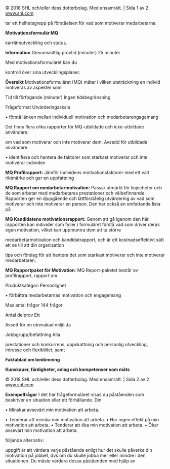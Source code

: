© 2018 SHL och/eller dess dotterbolag. Med ensamrätt. | Sida 1 av 2 www.shl.com

tar ett helhetsgrepp på förståelsen för vad som motiverar medarbetarna.

**Motivationsformulär MQ**

karriärsutveckling och status.

**Information** Genomsnittlig provtid (minuter) 25 minuter

Med motivationsformuläret kan du

kontroll över sina utvecklingsplaner.

**Översikt** Motivationsformuläret (MQ) mäter i vilken utsträckning en individ motiveras av aspekter som

Tid till förfogande (minuter) Ingen tidsbegränsning

Frågeformat Utvärderingsskala

• förstå länken mellan individuell motivation och medarbetarengagemang

Det finns flera olika rapporter för MQ-utbildade och icke-utbildade användare:

om vad som motiverar och inte motiverar dem. Avsedd för utbildade användare.

• identifiera och hantera de faktorer som starkast motiverar och inte motiverar individen

**MQ Profilrapport:** Jämför individens motivationsfaktorer med ett valt riktmärke och ger en uppfattning

**MQ Rapport om medarbetarmotivation:** Passar utmärkt för linjechefer och de som arbetar med medarbetares prestationer och välbefinnande. Rapporten ger en djupgående och lättförståelig utvärdering av vad som motiverar och inte motiverar en person. Den har också en omfattande lista på

**MQ Kandidatens motivationsrapport:** Genom att gå igenom den här rapporten kan individer som fyller i formuläret förstå vad som driver deras egen motivation, vilket kan uppmuntra dem att ta större

medarbetarmotivation och kandidatrapport, och är ett kostnadseffektivt sätt att se till att din organisation

tips och förslag för att hantera det som starkast motiverar och inte motiverar medarbetaren.

**MQ Rapportpaket för Motivation**: MQ Report-paketet består av profilrapport, rapport om

Produktkategori Personlighet

• förbättra medarbetarnas motivation och engagemang

Max antal frågor 144 frågor

Antal delprov Ett

Avsett för en obevakad miljö Ja

Jobbgrupp/befattning Alla

prestationer och konkurrens, uppskattning och personlig utveckling, intresse och flexibilitet, samt

**Faktablad om bedömning**

**Kunskaper, färdigheter, anlag och kompetenser som mäts**

© 2018 SHL och/eller dess dotterbolag. Med ensamrätt. | Sida 2 av 2 www.shl.com

**Exempelfrågor** I det här frågeformuläret visas du påståenden som beskriver en situation eller ett förhållande. Din

• Minskar avsevärt min motivation att arbeta.

• Tenderar att minska min motivation att arbeta. • Har ingen effekt på min motivation att arbeta. • Tenderar att öka min motivation att arbeta. • Ökar avsevärt min motivation att arbeta.

följande alternativ:

uppgift är att värdera varje påstående enligt hur det skulle påverka din motivation på jobbet, dvs om du skulle jobba mer eller mindre i den situationen. Du måste värdera dessa påståenden med hjälp av
